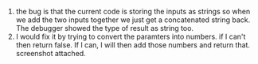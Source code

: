 1. the bug is that the current code is storing the inputs as strings so when we add the two inputs together we just get a concatenated string back. The debugger showed the type of result as string too.
2. I would fix it by trying to convert the paramters into numbers. if I can't then return false. If I can, I will then add those numbers and return that. screenshot attached.